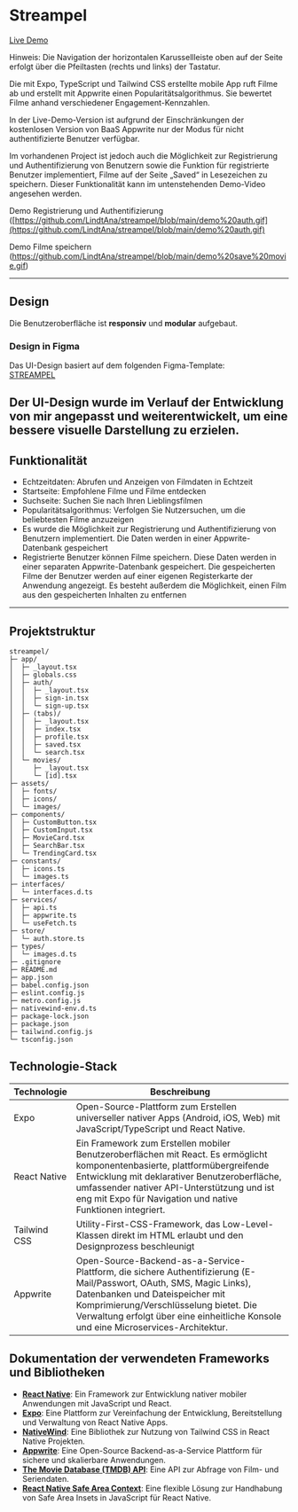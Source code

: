 
# Streampel

[Live Demo](https://streampel.vercel.app)

Hinweis: Die Navigation der horizontalen Karussellleiste oben auf der Seite erfolgt über die Pfeiltasten (rechts und links) der Tastatur.

Die mit Expo, TypeScript und Tailwind CSS erstellte mobile App ruft Filme ab und erstellt mit Appwrite einen Popularitätsalgorithmus.
Sie bewertet Filme anhand verschiedener Engagement-Kennzahlen.

In der Live-Demo-Version ist aufgrund der Einschränkungen der kostenlosen Version von BaaS Appwrite nur der Modus für nicht authentifizierte Benutzer verfügbar.


Im vorhandenen Project ist jedoch auch die Möglichkeit zur Registrierung und Authentifizierung von Benutzern sowie die Funktion für registrierte Benutzer implementiert, Filme auf der Seite „Saved“ in Lesezeichen zu speichern. Dieser Funktionalität kann im untenstehenden Demo-Video angesehen werden.

Demo Registrierung und Authentifizierung
([https://github.com/LindtAna/streampel/blob/main/demo%20auth.gif](https://github.com/LindtAna/streampel/blob/main/demo%20auth.gif)

Demo Filme speichern
(https://github.com/LindtAna/streampel/blob/main/demo%20save%20movie.gif)

---

## Design

Die Benutzeroberfläche ist **responsiv** und **modular** aufgebaut.

### Design in Figma

Das UI-Design basiert auf dem folgenden Figma-Template:  
[STREAMPEL](https://www.figma.com/design/c6NHYQem8G59odVSijIjl2/Movie-App-w--React-Native?node-id=108001-11&t=HFwNNqPSze4JROQ6-0)

Der UI-Design wurde im Verlauf der Entwicklung von mir angepasst und weiterentwickelt, um eine bessere visuelle Darstellung zu erzielen.
---

## Funktionalität
- Echtzeitdaten: Abrufen und Anzeigen von Filmdaten in Echtzeit
- Startseite: Empfohlene Filme und Filme entdecken
- Suchseite: Suchen Sie nach Ihren Lieblingsfilmen
- Popularitätsalgorithmus: Verfolgen Sie Nutzersuchen, um die beliebtesten Filme anzuzeigen
- Es wurde die Möglichkeit zur Registrierung und Authentifizierung von Benutzern implementiert. Die Daten werden in einer Appwrite-Datenbank gespeichert
- Registrierte Benutzer können Filme speichern. Diese Daten werden in einer separaten Appwrite-Datenbank gespeichert. Die gespeicherten Filme der Benutzer werden auf einer eigenen Registerkarte der Anwendung angezeigt. Es besteht außerdem die Möglichkeit, einen Film aus den gespeicherten Inhalten zu entfernen

---

## Projektstruktur
```text
streampel/
├─ app/
│  ├─ _layout.tsx
│  ├─ globals.css
│  ├─ auth/
│  │  ├─ _layout.tsx
│  │  ├─ sign-in.tsx
│  │  └─ sign-up.tsx
│  ├─ (tabs)/
│  │  ├─ _layout.tsx
│  │  ├─ index.tsx
│  │  ├─ profile.tsx
│  │  ├─ saved.tsx
│  │  └─ search.tsx
│  └─ movies/
│     ├─ _layout.tsx
│     └─ [id].tsx
├─ assets/
│  ├─ fonts/
│  ├─ icons/
│  └─ images/
├─ components/
│  ├─ CustomButton.tsx
│  ├─ CustomInput.tsx
│  ├─ MovieCard.tsx
│  ├─ SearchBar.tsx
│  └─ TrendingCard.tsx
├─ constants/
│  ├─ icons.ts
│  └─ images.ts
├─ interfaces/
│  └─ interfaces.d.ts
├─ services/
│  ├─ api.ts
│  ├─ appwrite.ts
│  └─ useFetch.ts
├─ store/
│  └─ auth.store.ts
├─ types/
│  └─ images.d.ts
├─ .gitignore
├─ README.md
├─ app.json
├─ babel.config.json
├─ eslint.config.js
├─ metro.config.js
├─ nativewind-env.d.ts
├─ package-lock.json
├─ package.json
├─ tailwind.config.js
└─ tsconfig.json

```

## Technologie-Stack

| Technologie   | Beschreibung                                                                                                                                                                   |
|--------------|---------------------------------------------------------------------------------------------------------------------------------------------------------------------------------|
| Expo          | Open-Source-Plattform zum Erstellen universeller nativer Apps (Android, iOS, Web) mit JavaScript/TypeScript und React Native.        |
| React Native       | Ein Framework zum Erstellen mobiler Benutzeroberflächen mit React. Es ermöglicht komponentenbasierte, plattformübergreifende Entwicklung mit deklarativer Benutzeroberfläche, umfassender nativer API-Unterstützung und ist eng mit Expo für Navigation und native Funktionen integriert.     |
| Tailwind CSS | Utility-First-CSS-Framework, das Low-Level-Klassen direkt im HTML erlaubt und den Designprozess beschleunigt                                                                          |
| Appwrite         | Open-Source-Backend-as-a-Service-Plattform, die sichere Authentifizierung (E-Mail/Passwort, OAuth, SMS, Magic Links), Datenbanken und Dateispeicher mit Komprimierung/Verschlüsselung bietet. Die Verwaltung erfolgt über eine einheitliche Konsole und eine Microservices-Architektur.                                                   |



## Dokumentation der verwendeten Frameworks und Bibliotheken

- **[React Native](https://reactnative.dev/docs/environment-setup)**: Ein Framework zur Entwicklung nativer mobiler Anwendungen mit JavaScript und React.
- **[Expo](https://docs.expo.dev/get-started/set-up-your-environment/?platform=android&device=physical)**: Eine Plattform zur Vereinfachung der Entwicklung, Bereitstellung und Verwaltung von React Native Apps.
- **[NativeWind](https://www.nativewind.dev/docs/getting-started/installation)**: Eine Bibliothek zur Nutzung von Tailwind CSS in React Native Projekten.
- **[Appwrite](https://cloud.appwrite.io/console/project-fra-68d2d4aa00337e093de3/get-started)**: Eine Open-Source Backend-as-a-Service Plattform für sichere und skalierbare Anwendungen.
- **[The Movie Database (TMDB) API](https://developer.themoviedb.org/reference/intro/getting-started)**: Eine API zur Abfrage von Film- und Seriendaten.
- **[React Native Safe Area Context](https://github.com/AppAndFlow/react-native-safe-area-context)**: Eine flexible Lösung zur Handhabung von Safe Area Insets in JavaScript für React Native.
